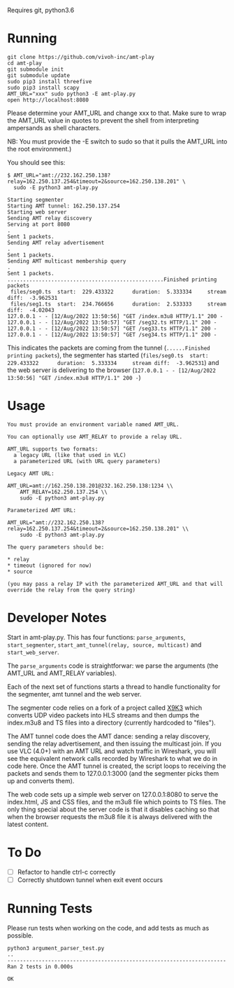 Requires git, python3.6

# Running

```
git clone https://github.com/vivoh-inc/amt-play
cd amt-play
git submodule init
git submodule update
sudo pip3 install threefive
sudo pip3 install scapy
AMT_URL="xxx" sudo python3 -E amt-play.py
open http://localhost:8080
```

Please determine your AMT_URL and change xxx to that. Make sure to wrap the AMT_URL value in quotes to prevent the shell
from interpreting ampersands as shell characters.

NB: You must provide the -E switch to sudo so that it pulls the AMT_URL into the root environment.)

You should see this:

```
$ AMT_URL="amt://232.162.250.138?relay=162.250.137.254&timeout=2&source=162.250.138.201" \
  sudo -E python3 amt-play.py 
  
Starting segmenter
Starting AMT tunnel: 162.250.137.254
Starting web server
Sending AMT relay discovery
Serving at port 8080
.
Sent 1 packets.
Sending AMT relay advertisement
.
Sent 1 packets.
Sending AMT multicast membership query
.
Sent 1 packets.
..................................................Finished printing packets
 files/seg0.ts  start:  229.433322      duration:  5.333334     stream diff:  -3.962531
 files/seg1.ts  start:  234.766656      duration:  2.533333     stream diff:  -4.02043
127.0.0.1 - - [12/Aug/2022 13:50:56] "GET /index.m3u8 HTTP/1.1" 200 -
127.0.0.1 - - [12/Aug/2022 13:50:57] "GET /seg32.ts HTTP/1.1" 200 -
127.0.0.1 - - [12/Aug/2022 13:50:57] "GET /seg33.ts HTTP/1.1" 200 -
127.0.0.1 - - [12/Aug/2022 13:50:57] "GET /seg34.ts HTTP/1.1" 200 -
```

This indicates the packets are coming from the tunnel (`......Finished printing packets`), the segmenter
has started (`files/seg0.ts  start:  229.433322      duration:  5.333334     stream diff:  -3.962531`) and
the web server is delivering to the browser (`127.0.0.1 - - [12/Aug/2022 13:50:56] "GET /index.m3u8 HTTP/1.1" 200 -`)


# Usage

```
You must provide an environment variable named AMT_URL. 

You can optionally use AMT_RELAY to provide a relay URL. 

AMT_URL supports two formats:
  a legacy URL (like that used in VLC)
  a parameterized URL (with URL query parameters)

Legacy AMT URL:

AMT_URL=amt://162.250.138.201@232.162.250.138:1234 \\
    AMT_RELAY=162.250.137.254 \\
    sudo -E python3 amt-play.py

Parameterized AMT URL:

AMT_URL="amt://232.162.250.138?relay=162.250.137.254&timeout=2&source=162.250.138.201" \\
    sudo -E python3 amt-play.py 

The query parameters should be:

* relay
* timeout (ignored for now)
* source

(you may pass a relay IP with the parameterized AMT_URL and that will
override the relay from the query string)
```

# Developer Notes

Start in amt-play.py. This has four functions: `parse_arguments`, `start_segmenter`, `start_amt_tunnel(relay, source, multicast)` and `start_web_server`. 

The `parse_arguments` code is straightforwar: we parse the arguments (the AMT_URL and AMT_RELAY variables). 

Each of the next set of functions starts a thread to handle functionality for the segmenter, amt tunnel and the web server.

The segmenter code relies on a fork of a project called [X9K3](https://github.com/futzu/x9k3) which converts UDP video packets into HLS streams and then dumps the index.m3u8 and TS files into a directory (currently hardcoded to "files"). 

The AMT tunnel code does the AMT dance: sending a relay discovery, sending the relay advertisement, and then
issuing the multicast join. If you use VLC (4.0+) with an AMT URL and watch traffic in Wireshark, you will see the equivalent
network calls recorded by Wireshark to what we do in code here. Once the AMT tunnel is created, the script loops
to receiving the packets and sends them to 127.0.0.1:3000 (and the segmenter picks them up and converts them).

The web code sets up a simple web server on 127.0.0.1:8080 to serve the index.html, JS and CSS files, and the m3u8 file
which points to TS files. The only thing special about the server code is that it disables caching so that when the
browser requests the m3u8 file it is always delivered with the latest content.

# To Do

- [ ] Refactor to handle ctrl-c correctly
- [ ] Correctly shutdown tunnel when exit event occurs

# Running Tests

Please run tests when working on the code, and add tests as much as possible.

```
python3 argument_parser_test.py 
..
----------------------------------------------------------------------
Ran 2 tests in 0.000s

OK

```
